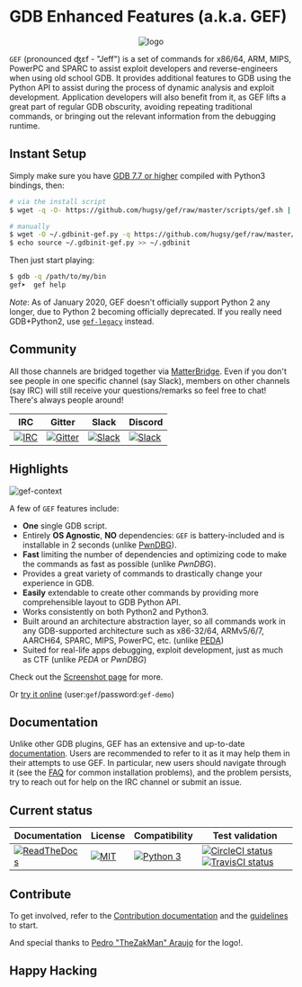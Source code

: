 # GDB Enhanced Features (a.k.a. GEF)

<p align="center">
  <img src="https://i.imgur.com/v3PUqPx.png" alt="logo"/>
</p>

`GEF` (pronounced ʤɛf - "Jeff") is a set of commands for x86/64, ARM, MIPS, PowerPC and SPARC to assist exploit developers and reverse-engineers when using old school GDB. It provides additional features to GDB using the Python API to assist during the process of dynamic analysis and exploit development. Application developers will also benefit from it, as GEF lifts a great part of regular GDB obscurity, avoiding repeating traditional commands, or bringing out the relevant information from the debugging runtime.


## Instant Setup ##

Simply make sure you have [GDB 7.7 or higher](https://www.gnu.org/s/gdb) compiled with Python3 bindings, then:

```bash
# via the install script
$ wget -q -O- https://github.com/hugsy/gef/raw/master/scripts/gef.sh | sh

# manually
$ wget -O ~/.gdbinit-gef.py -q https://github.com/hugsy/gef/raw/master/gef.py
$ echo source ~/.gdbinit-gef.py >> ~/.gdbinit
```

Then just start playing:

```bash
$ gdb -q /path/to/my/bin
gef➤  gef help
```

_Note_: As of January 2020, GEF doesn't officially support Python 2 any longer, due to Python 2 becoming officially deprecated.
If you really need GDB+Python2, use [`gef-legacy`](https://github.com/hugsy/gef-legacy) instead.

## Community ##

All those channels are bridged together via [MatterBridge](https://github.com/42wim/matterbridge). Even if you don't see people in one specific channel (say Slack), members on other channels (say IRC) will still receive your questions/remarks so feel free to chat! There's always people around!

| IRC | Gitter | Slack | Discord |
|--|--|--|--|
| [![IRC](https://img.shields.io/badge/freenode-%23%23gef-yellowgreen.svg)](https://webchat.freenode.net/?channels=##gef) | [![Gitter](https://badges.gitter.im/gdb-gef/community.svg)](https://gitter.im/gdb-gef/community?utm_source=badge&utm_medium=badge&utm_campaign=pr-badge) | [![Slack](https://img.shields.io/badge/Slack-GDB--GEF-blueviolet)](https://gdb-gef.slack.com) | [![Slack](https://img.shields.io/badge/Discord-GDB--GEF-yellow)](https://discordapp.com/channels/705160148813086841/705160148813086843) | 


## Highlights ##

![gef-context](https://i.imgur.com/E3EuQPs.png)

A few of `GEF` features include:

  * **One** single GDB script.
  * Entirely **OS Agnostic**, **NO** dependencies: `GEF` is battery-included and is installable in 2 seconds (unlike [PwnDBG](https://github.com/pwndbg/pwndbg)).
  * **Fast** limiting the number of dependencies and optimizing code to make the
    commands as fast as possible (unlike _PwnDBG_).
  * Provides a great variety of commands to drastically change your experience in     GDB.
  * **Easily** extendable to create other commands by providing more comprehensible
    layout to GDB Python API.
  * Works consistently on both Python2 and Python3.
  * Built around an architecture abstraction layer, so all commands work in any
    GDB-supported architecture such as x86-32/64, ARMv5/6/7, AARCH64, SPARC, MIPS,
    PowerPC, etc. (unlike [PEDA](https://github.com/longld/peda))
  * Suited for real-life apps debugging, exploit development, just as much as
    CTF (unlike _PEDA_ or _PwnDBG_)

Check out the [Screenshot page](docs/screenshots.md) for more.

Or [try it online](https://demo.gef.blah.cat) (user:`gef`/password:`gef-demo`)


## Documentation ##

Unlike other GDB plugins, GEF has an extensive and up-to-date [documentation](https://gef.readthedocs.io/). Users are recommended to refer to it as it may help them in their attempts to use GEF. In particular, new users should navigate through it (see the [FAQ](https://gef.readthedocs.io/en/master/faq/) for common installation problems), and the problem persists, try to reach out for help on the IRC channel or submit an issue.


## Current status ##


| Documentation | License | Compatibility | Test validation |
|--|--|--|--|
| [![ReadTheDocs](https://readthedocs.org/projects/gef/badge/?version=master)](https://gef.readthedocs.org/en/master/) |  [![MIT](https://img.shields.io/packagist/l/doctrine/orm.svg?maxAge=2592000?style=plastic)](https://github.com/hugsy/gef/blob/master/LICENSE) | [![Python 3](https://img.shields.io/badge/Python-3-green.svg)](https://github.com/hugsy/gef/) | [![CircleCI status](https://circleci.com/gh/hugsy/gef/tree/master.svg?style=shield)](https://circleci.com/gh/hugsy/gef/tree/master) [![TravisCI status](https://travis-ci.com/hugsy/gef.svg?branch=master)](https://travis-ci.com/github/hugsy/gef/branches) |


## Contribute ##

To get involved, refer to the [Contribution documentation](https://gef.readthedocs.io/en/master/#contribution) and the [guidelines](https://github.com/hugsy/gef/blob/dev/.github/CONTRIBUTING.md) to start.

And special thanks to [Pedro "TheZakMan" Araujo](https://thezakman.tumblr.com/) for the logo!.


## Happy Hacking ##
